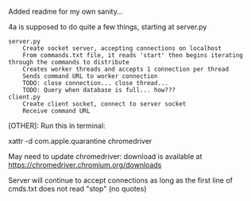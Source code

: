 Added readme for my own sanity...

4a is supposed to do quite a few things, starting at server.py

    server.py
        Create socket server, accepting connections on localhost
        From commands.txt file, it reads 'start' then begins iterating through the commands to distribute
        Creates worker threads and accepts 1 connection per thread
        Sends command URL to worker connection
        TODO: close connection... close thread...
        TODO: Query when database is full... how???
    client.py
        Create client socket, connect to server socket
        Receive command URL        
        










[OTHER]:
Run this in terminal: 

xattr -d com.apple.quarantine chromedriver

May need to update chromedriver: 
download is available at https://chromedriver.chromium.org/downloads

Server will continue to accept connections as long as the 
first line of cmds.txt does not read "stop" (no quotes)